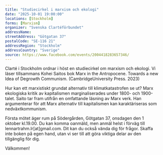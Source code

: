 ```yaml
---
title: "Studiecirkel i marxism och ekologi"
date: "2025-10-01 19:00:00"
locations: [Stockholm]
forms: [Marxism]
organizer: "Svenska Clartéförbundet"
addressName: 
streetAddress: "Götgatan 37"
postalCode: "SE-116 21"
addressRegion: "Stockholm"
addressCountry: "Sverige"
source: https://www.facebook.com/events/2004418283657346/
---
```

Clarté i Stockholm ordnar i höst en studiecirkel om marxism och ekologi. Vi läser tillsammans Kohei Saitos bok Marx in the Antropocene. Towards a new Idea of Degrowth Communism. (CambridgeUniversity Press. 2023) 

Hur kan ett marxistiskt grundat alternativ till klimatkatastrofen se ut? Marx ekologiska kritik av kapitalismen marginaliserades under 1800- och 1900-talet. Saito tar fram utifrån en omfattande läsning av Marx verk. Han argumenterar för att Marx alternativ till kapitalismen kan karaktäriseras som nedväxtkommunism.

Första mötet äger rum på Södergården, Götgatan 37, onsdagen den 1 oktober kl.19.00. Du kan komma oanmäld, men anmäl helst i förväg till lennartrahm.lr[at]gmail.com. Dit kan du också vända dig för frågor. Skaffa inte boken på egen hand, utan vi ser till att göra viktiga delar av den tillgänglig för dig. 

Välkommen!
